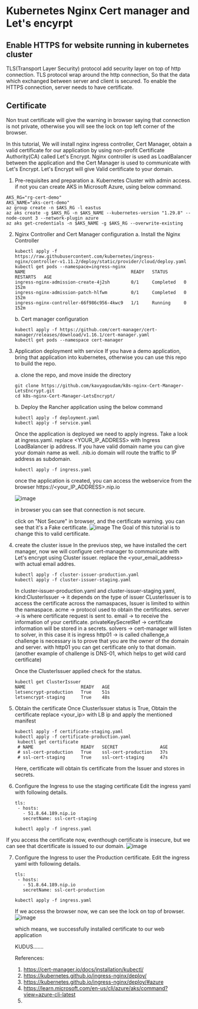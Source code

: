 # Kubernetes Nginx Cert manager and Let's encyrpt

## Enable HTTPS for website running in kubernetes cluster
TLS(Transport Layer Security) protocol add security layer on top of  http connection. TLS protocol wrap around the http connection, So that the data which exchanged between server and client is secured. To enable the HTTPS connection, server needs to have certificate.

## Certificate
Non trust certificate will give the warning in browser saying that connection is not private, otherwise you will see the lock on top left corner of the browser.

In this tutorial, We will install nginx ingress controller, Cert Manager, obtain a valid certificate for our application by using non-profit Certificate Authority(CA) called Let's Encrypt.
Nginx controller is used as LoadBalancer between the application and the Cert Manager is used to communicate with Let's Encrypt. Let's Encrypt will give Valid certificate to your domain.

1. Pre-requisites and preparation
  a. Kubernetes Cluster with admin access. if not you can create AKS in Microsoft Azure, using below command.

```cli
AKS_RG="rg-cert-demo"
AKS_NAME="aks-cert-demo"
az group create -n $AKS_RG -l eastus
az aks create -g $AKS_RG -n $AKS_NAME --kubernetes-version "1.29.8" --node-count 3 --network-plugin azure
az aks get-credentials -n $AKS_NAME -g $AKS_RG --overwrite-existing
```

2.  Nginx Controller and Cert Manager configuration
   a. Install the Nginx Controller
    ```
    kubectl apply -f https://raw.githubusercontent.com/kubernetes/ingress-nginx/controller-v1.11.2/deploy/static/provider/cloud/deploy.yaml
    kubectl get pods --namespace=ingress-nginx
    NAME                                        READY   STATUS      RESTARTS   AGE
    ingress-nginx-admission-create-4j2sh        0/1     Completed   0          152m
    ingress-nginx-admission-patch-hlfwm         0/1     Completed   0          152m
    ingress-nginx-controller-66f986c956-4kwc9   1/1     Running     0          152m
    ```
    b.  Cert manager configuration
    ```
    kubectl apply -f https://github.com/cert-manager/cert-manager/releases/download/v1.16.1/cert-manager.yaml
    kubectl get pods --namespace cert-manager
    ```
3.  Application deployment with service
    If you have a demo application, bring that application into kubernetes, otherwise you can use this repo to build the repo.
    
    a. clone the repo, and move inside the directory

    ```
    git clone https://github.com/kavyagoudam/k8s-nginx-Cert-Manager-LetsEncrypt.git
    cd k8s-nginx-Cert-Manager-LetsEncrypt/
    ```
    b. Deploy the Rancher application using the below command

    ```
    kubectl apply -f deployment.yaml
    kubectl apply -f service.yaml
    ```
    Once the application is deployed we need to apply ingress. Take a look at ingress.yaml. replace <YOUR_IP_ADDRESS> with Ingress LoadBalancer ip address. If you have valid domain name you can give your domain name as well.
    .nib.io domain will route the traffic to IP address as subdomain. 
    
    ```
    kubectl apply -f ingress.yaml
    ```
    once the application is created, you can access the webservice from the browser https://<your_IP_ADDRESS>.nip.io
    
    ![image](https://github.com/user-attachments/assets/0230dd15-0f46-421c-9ca6-bde7a0d86d7c)

    in browser you can see that connection is not secure.
    
    click on "Not Secure" in browser, and the certificate warning. you can see that it's a Fake certificate.
    ![image](https://github.com/user-attachments/assets/78634120-19ad-4980-8516-c1e8b923f44b)
    The Goal of this tutorial is to change this to valid certificate.
    
4.  create the cluster issue
    In the previuos step, we have installed the cert manager, now we will configure cert-manager to communicate with Let's encrypt using Cluster issuer.
    replace the <your_email_address>  with actual email addres.
    ```
    kubectl apply -f cluster-issuer-production.yaml
    kubectl apply -f cluster-issuer-staging.yaml
    ```
    In cluster-issuer-production.yaml and cluster-issuer-staging.yaml,
    kind:ClusterIssuer -> it depends on the type of issuer CLusterIssuer is to access the certificate across the namaspaces, Issuer is limited to within the namaspace.
    acme -> protocol used to obtain the certificates.
    server -> is where certificate request is sent to.
    email -> to receive the information of your certificate.
    privateKeySecretRef -> certificate information will be stored in a secrets.
    solvers -> cert-manager will listen to solver, in this case it is ingress
    http01 -> is called challenge,a challenge is necessary is to prove that you are the owner of the domain and server. with http01 you can get certificate only to that domain.
    (another example of challenge is DNS-01, which helps to get wild card certificate)

    Once the ClusterIssuer applied check for the status.
    ```
    kubectl get ClusterIssuer
    NAME                     READY   AGE
    letsencrypt-production   True    51s
    letsencrypt-staging      True    48s
    ```
5. Obtain the certificate
   Once ClusterIssuer status is True, Obtain the certificate
   replace <your_ip> with LB ip and apply the mentioned manifest
   ```
   kubectl apply -f certificate-staging.yaml
   kubectl apply -f certificate-production.yaml
    kubectl get certificate
    # NAME                  READY   SECRET                AGE
    # ssl-cert-production   True    ssl-cert-production   37s
    # ssl-cert-staging      True    ssl-cert-staging      47s
   ```
   Here, certificate will obtain tls certificate from the Issuer and stores in secrets.

6. Configure the Ingress to use the staging certificate
   Edit the ingress yaml with following details.
   ```
   tls:
    - hosts:
      - 51.8.64.189.nip.io
      secretName: ssl-cert-staging
   ```
   ```
   kubectl apply -f ingress.yaml
   ```
  If you access the certificate now, eventhough certificate is insecure, but we can see that dcertificate is issued to our domain.
  ![image](https://github.com/user-attachments/assets/df414fbe-0feb-4f52-aa45-2e0e4b6606cd)

 7. Configure the Ingress to user the Production certificate.
    Edit the ingress yaml with following details.
     ```
     tls:
      - hosts:
        - 51.8.64.189.nip.io
        secretName: ssl-cert-production
     ```
     ```
     kubectl apply -f ingress.yaml
     ```
     If we access the browser now, we can see the lock on top of browser.
    ![image](https://github.com/user-attachments/assets/b44103e6-3eca-4748-835d-2813a23c6c07)

    which means, we successfully installed certificate to our web application

    KUDUS.......

    References:
    1.  https://cert-manager.io/docs/installation/kubectl/
    2.  https://kubernetes.github.io/ingress-nginx/deploy/
    3.  https://kubernetes.github.io/ingress-nginx/deploy/#azure
    4.  https://learn.microsoft.com/en-us/cli/azure/aks/command?view=azure-cli-latest
    5.  

